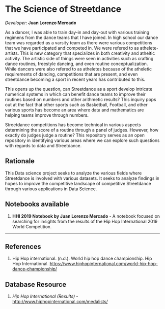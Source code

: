 # The Science of Streetdance
*Developer:* **Juan Lorenzo Mercado**

As a dancer, I was able to train day-in and day-out with various training regimens from the dance teams that I have joined. In high school our dance team was regarded as a varsity team as there were various competitions that we have participated and competed in. We were refered to as athelete-artists. This is new category that specializes in both creativity and atheltic activity. The artistic side of things were seen in activities such as crafting dance routines, freestyle dancing, and even routine conceptualization. While dancers were also refered to as atheletes because of the atheletic requirements of dancing, competitions that are present, and even streetdance becoming a sport in recent years has contributed to this.

This opens up the question, can Streetdance as a sport develop intricate numerical systems in which can benefit dance teams to improve their routines based on numbers and other arithmetic results? This inquiry pops out at the fact that other sports such as Basketball, Football, and other various sports has become an area where data and mathematics are helping teams improve through numbers.

Streetdance competitions has become technical in various aspects determining the score of a routine through a panel of judges. However, how exactly do judges judge a routine? This repository serves as an open repository in identifying various areas where we can explore such questions with regards to data and Streetdance.

## Rationale
This Data science project seeks to analyze the various fields where Streetdance is involved with various datasets. It seeks to analyze findings in hopes to improve the competitive landscape of competitive Streetdance through various applications in Data Science.

## Notebooks available
1. **HHI 2019 Notebook by Juan Lorenzo Mercado** - A notebook focused on searching for insights from the results of the Hip Hop International 2019 World Competition.

----
## References
1. Hip Hop international. (n.d.). World hip hop dance championship. Hip Hop International. https://www.hiphopinternational.com/world-hip-hop-dance-championship/

## Database Resource
1. *Hip Hop International (Results) -* http://www.hiphopinternational.com/medalists/

